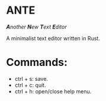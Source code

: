 # ANTE
_**A**nother **N**ew **T**ext **E**ditor_

A minimalist text editor written in Rust.

# Commands:
- ctrl + s: save.
- ctrl + c: quit.
- ctrl + h: open/close help menu.
